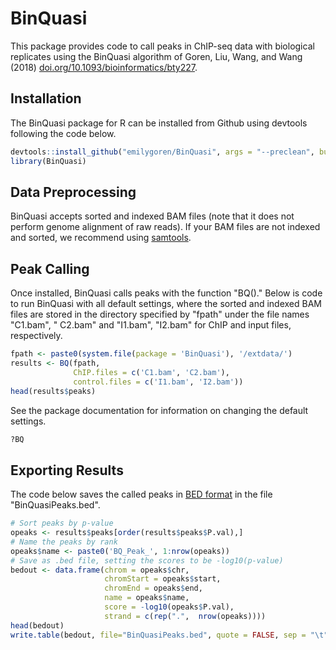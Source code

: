 # BinQuasi

This package provides code to call peaks in ChIP-seq data with biological replicates using the BinQuasi algorithm of Goren, Liu, Wang, and Wang (2018) [doi.org/10.1093/bioinformatics/bty227](https://doi.org/10.1093/bioinformatics/bty227).

## Installation

The BinQuasi package for R can be installed from Github using devtools following the code below.

```R
devtools::install_github("emilygoren/BinQuasi", args = "--preclean", build_vignettes = TRUE)
library(BinQuasi)
```

## Data Preprocessing

BinQuasi accepts sorted and indexed BAM files (note that it does not perform genome alignment of raw reads). If your BAM files are not indexed and sorted, we recommend using [samtools](http://www.htslib.org/).


## Peak Calling

Once installed, BinQuasi calls peaks with the function "BQ()." Below is code to run BinQuasi with all default settings, where the sorted and indexed BAM files are stored in the directory specified by "fpath" under the file names "C1.bam", "
C2.bam" and "I1.bam", "I2.bam" for ChIP and input files, respectively. 

```R
fpath <- paste0(system.file(package = 'BinQuasi'), '/extdata/')
results <- BQ(fpath, 
              ChIP.files = c('C1.bam', 'C2.bam'), 
              control.files = c('I1.bam', 'I2.bam'))
head(results$peaks)
```

See the package documentation for information on changing the default settings.
```R
?BQ
```

## Exporting Results

The code below saves the called peaks in [BED format](http://genome.ucsc.edu/FAQ/FAQformat#format1) in the file "BinQuasiPeaks.bed".
```R
# Sort peaks by p-value
opeaks <- results$peaks[order(results$peaks$P.val),]
# Name the peaks by rank
opeaks$name <- paste0('BQ_Peak_', 1:nrow(opeaks))
# Save as .bed file, setting the scores to be -log10(p-value)
bedout <- data.frame(chrom = opeaks$chr,
                     chromStart = opeaks$start,
                     chromEnd = opeaks$end,
                     name = opeaks$name,
                     score = -log10(opeaks$P.val),
                     strand = c(rep(".",  nrow(opeaks))))
head(bedout)
write.table(bedout, file="BinQuasiPeaks.bed", quote = FALSE, sep = "\t", row.names = FALSE, col.names = FALSE)
```